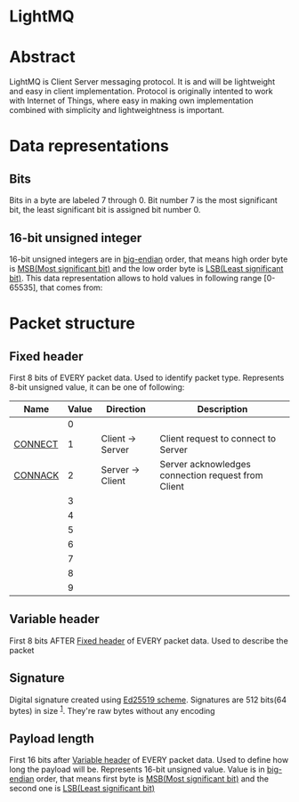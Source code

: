 # LightMQ

# Abstract
LightMQ is Client Server messaging protocol. It is and will be lightweight and easy in client implementation. Protocol is originally intented to work with Internet of Things, where easy in making own implementation combined with simplicity and lightweightness is important.


# Data representations
## Bits
Bits in a byte are labeled 7 through 0. Bit number 7 is the most significant bit, the least significant bit is assigned bit number 0.

## 16-bit unsigned integer
16-bit unsigned integers are in [big-endian](https://en.wikipedia.org/wiki/Endiannes) order, that means high order byte is [MSB(Most significant bit)](https://en.wikipedia.org/wiki/Bit_numbering#Most_significant_bit) and the low order byte is [LSB(Least significant bit)](https://en.wikipedia.org/wiki/Bit_numbering#Least_significant_bit). This data representation allows to hold values in following range [0-65535], that comes from:

# Packet structure
## Fixed header

First 8 bits of EVERY packet data. Used to identify packet type. Represents 8-bit unsigned value, it can be one of following:

| Name                | Value | Direction        | Description                                        |
| ------------------- | ----- | ---------------- | -------------------------------------------------- |
|                     | 0     |                  |                                                    |
| [CONNECT](#connect) | 1     | Client -> Server | Client request to connect to Server                |
| [CONNACK](#connack) | 2     | Server -> Client | Server acknowledges connection request from Client |
|                     | 3     |                  |                                                    |
|                     | 4     |                  |                                                    |
|                     | 5     |                  |                                                    |
|                     | 6     |                  |                                                    |
|                     | 7     |                  |                                                    |
|                     | 8     |                  |                                                    |
|                     | 9     |                  |                                                    |

## Variable header

First 8 bits AFTER [Fixed header](#fixed-header) of EVERY packet data. Used to describe the packet

## Signature
Digital signature created using [Ed25519 scheme](https://en.wikipedia.org/wiki/EdDSA). Signatures are 512 bits(64 bytes) in size <sup>[1](#references)</sup>. They're raw bytes without any encoding


## Payload length

First 16 bits after [Variable header](#variable-header) of EVERY packet data. Used to define how long the payload will be. Represents 16-bit unsigned value. Value is in [big-endian](https://en.wikipedia.org/wiki/Endianness) order, that means first byte is [MSB(Most significant bit)](https://en.wikipedia.org/wiki/Bit_numbering#Most_significant_bit) and the second one is [LSB(Least significant bit)](https://en.wikipedia.org/wiki/Bit_numbering#Least_significant_bit)
